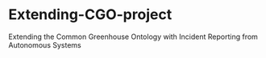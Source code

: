 # Extending-CGO-project
Extending the Common Greenhouse Ontology with Incident Reporting from Autonomous Systems

